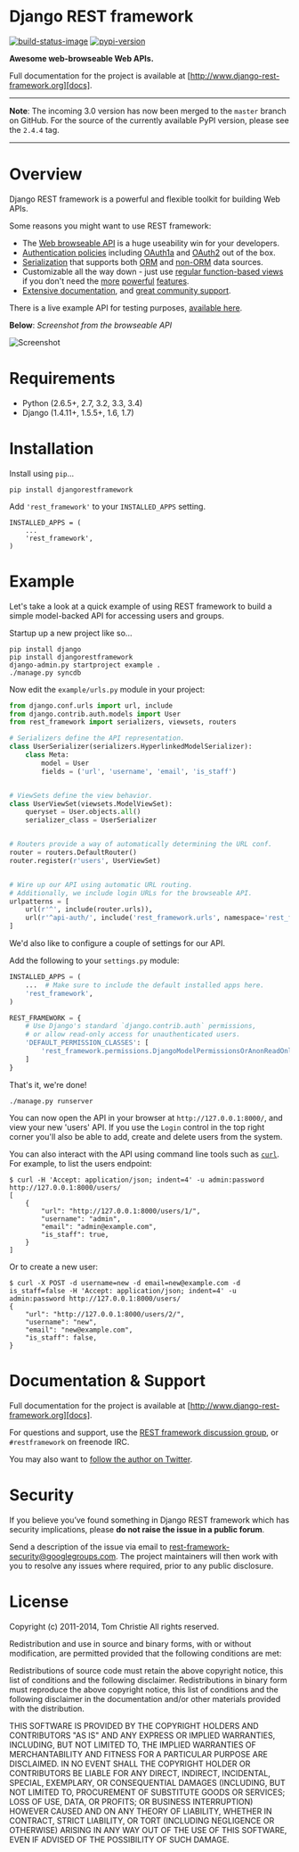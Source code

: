 # Django REST framework

[![build-status-image]][travis]
[![pypi-version]][pypi]

**Awesome web-browseable Web APIs.**

Full documentation for the project is available at [http://www.django-rest-framework.org][docs].

---

**Note**: The incoming 3.0 version has now been merged to the `master` branch on GitHub. For the source of the currently available PyPI version, please see the `2.4.4` tag.

---

# Overview

Django REST framework is a powerful and flexible toolkit for building Web APIs.

Some reasons you might want to use REST framework:

* The [Web browseable API][sandbox] is a huge useability win for your developers.
* [Authentication policies][authentication] including [OAuth1a][oauth1-section] and [OAuth2][oauth2-section] out of the box.
* [Serialization][serializers] that supports both [ORM][modelserializer-section] and [non-ORM][serializer-section] data sources.
* Customizable all the way down - just use [regular function-based views][functionview-section] if you don't need the [more][generic-views] [powerful][viewsets] [features][routers].
* [Extensive documentation][index], and [great community support][group].

There is a live example API for testing purposes, [available here][sandbox].

**Below**: *Screenshot from the browseable API*

![Screenshot][image]

# Requirements

* Python (2.6.5+, 2.7, 3.2, 3.3, 3.4)
* Django (1.4.11+, 1.5.5+, 1.6, 1.7)

# Installation

Install using `pip`...

    pip install djangorestframework

Add `'rest_framework'` to your `INSTALLED_APPS` setting.

    INSTALLED_APPS = (
        ...
        'rest_framework',
    )

# Example

Let's take a look at a quick example of using REST framework to build a simple model-backed API for accessing users and groups.

Startup up a new project like so...

    pip install django
    pip install djangorestframework
    django-admin.py startproject example .
    ./manage.py syncdb

Now edit the `example/urls.py` module in your project:

```python
from django.conf.urls import url, include
from django.contrib.auth.models import User
from rest_framework import serializers, viewsets, routers

# Serializers define the API representation.
class UserSerializer(serializers.HyperlinkedModelSerializer):
    class Meta:
        model = User
        fields = ('url', 'username', 'email', 'is_staff')


# ViewSets define the view behavior.
class UserViewSet(viewsets.ModelViewSet):
    queryset = User.objects.all()
    serializer_class = UserSerializer


# Routers provide a way of automatically determining the URL conf.
router = routers.DefaultRouter()
router.register(r'users', UserViewSet)


# Wire up our API using automatic URL routing.
# Additionally, we include login URLs for the browseable API.
urlpatterns = [
    url(r'^', include(router.urls)),
    url(r'^api-auth/', include('rest_framework.urls', namespace='rest_framework'))
]
```

We'd also like to configure a couple of settings for our API.

Add the following to your `settings.py` module:

```python
INSTALLED_APPS = (
    ...  # Make sure to include the default installed apps here.
    'rest_framework',
)

REST_FRAMEWORK = {
    # Use Django's standard `django.contrib.auth` permissions,
    # or allow read-only access for unauthenticated users.
    'DEFAULT_PERMISSION_CLASSES': [
        'rest_framework.permissions.DjangoModelPermissionsOrAnonReadOnly'
    ]
}
```

That's it, we're done!

    ./manage.py runserver

You can now open the API in your browser at `http://127.0.0.1:8000/`, and view your new 'users' API. If you use the `Login` control in the top right corner you'll also be able to add, create and delete users from the system.

You can also interact with the API using command line tools such as [`curl`](http://curl.haxx.se/). For example, to list the users endpoint:

    $ curl -H 'Accept: application/json; indent=4' -u admin:password http://127.0.0.1:8000/users/
	[
	    {
	        "url": "http://127.0.0.1:8000/users/1/",
	        "username": "admin",
	        "email": "admin@example.com",
	        "is_staff": true,
	    }
	]

Or to create a new user:

    $ curl -X POST -d username=new -d email=new@example.com -d is_staff=false -H 'Accept: application/json; indent=4' -u admin:password http://127.0.0.1:8000/users/
    {
        "url": "http://127.0.0.1:8000/users/2/",
        "username": "new",
        "email": "new@example.com",
        "is_staff": false,
    }

# Documentation & Support

Full documentation for the project is available at [http://www.django-rest-framework.org][docs].

For questions and support, use the [REST framework discussion group][group], or `#restframework` on freenode IRC.

You may also want to [follow the author on Twitter][twitter].

# Security

If you believe you’ve found something in Django REST framework which has security implications, please **do not raise the issue in a public forum**.

Send a description of the issue via email to [rest-framework-security@googlegroups.com][security-mail].  The project maintainers will then work with you to resolve any issues where required, prior to any public disclosure.

# License

Copyright (c) 2011-2014, Tom Christie
All rights reserved.

Redistribution and use in source and binary forms, with or without
modification, are permitted provided that the following conditions are met:

Redistributions of source code must retain the above copyright notice, this
list of conditions and the following disclaimer.
Redistributions in binary form must reproduce the above copyright notice, this
list of conditions and the following disclaimer in the documentation and/or
other materials provided with the distribution.

THIS SOFTWARE IS PROVIDED BY THE COPYRIGHT HOLDERS AND CONTRIBUTORS "AS IS" AND
ANY EXPRESS OR IMPLIED WARRANTIES, INCLUDING, BUT NOT LIMITED TO, THE IMPLIED
WARRANTIES OF MERCHANTABILITY AND FITNESS FOR A PARTICULAR PURPOSE ARE
DISCLAIMED. IN NO EVENT SHALL THE COPYRIGHT HOLDER OR CONTRIBUTORS BE LIABLE
FOR ANY DIRECT, INDIRECT, INCIDENTAL, SPECIAL, EXEMPLARY, OR CONSEQUENTIAL
DAMAGES (INCLUDING, BUT NOT LIMITED TO, PROCUREMENT OF SUBSTITUTE GOODS OR
SERVICES; LOSS OF USE, DATA, OR PROFITS; OR BUSINESS INTERRUPTION) HOWEVER
CAUSED AND ON ANY THEORY OF LIABILITY, WHETHER IN CONTRACT, STRICT LIABILITY,
OR TORT (INCLUDING NEGLIGENCE OR OTHERWISE) ARISING IN ANY WAY OUT OF THE USE
OF THIS SOFTWARE, EVEN IF ADVISED OF THE POSSIBILITY OF SUCH DAMAGE.


[build-status-image]: https://secure.travis-ci.org/tomchristie/django-rest-framework.png?branch=master
[travis]: http://travis-ci.org/tomchristie/django-rest-framework?branch=master
[pypi-version]: https://pypip.in/version/djangorestframework/badge.svg
[pypi]: https://pypi.python.org/pypi/djangorestframework
[twitter]: https://twitter.com/_tomchristie
[group]: https://groups.google.com/forum/?fromgroups#!forum/django-rest-framework
[0.4]: https://github.com/tomchristie/django-rest-framework/tree/0.4.X
[sandbox]: http://restframework.herokuapp.com/

[index]: http://www.django-rest-framework.org/
[oauth1-section]: http://www.django-rest-framework.org/api-guide/authentication.html#oauthauthentication
[oauth2-section]: http://www.django-rest-framework.org/api-guide/authentication.html#oauth2authentication
[serializer-section]: http://www.django-rest-framework.org/api-guide/serializers.html#serializers
[modelserializer-section]: http://www.django-rest-framework.org/api-guide/serializers.html#modelserializer
[functionview-section]: http://www.django-rest-framework.org/api-guide/views.html#function-based-views
[generic-views]: http://www.django-rest-framework.org/api-guide/generic-views.html
[viewsets]: http://www.django-rest-framework.org/api-guide/viewsets.html
[routers]: http://www.django-rest-framework.org/api-guide/routers.html
[serializers]: http://www.django-rest-framework.org/api-guide/serializers.html
[authentication]: http://www.django-rest-framework.org/api-guide/authentication.html

[rest-framework-2-announcement]: http://www.django-rest-framework.org/topics/rest-framework-2-announcement.html
[2.1.0-notes]: https://groups.google.com/d/topic/django-rest-framework/Vv2M0CMY9bg/discussion
[image]: http://www.django-rest-framework.org/img/quickstart.png

[tox]: http://testrun.org/tox/latest/

[tehjones]: https://twitter.com/tehjones/status/294986071979196416
[wlonk]: https://twitter.com/wlonk/status/261689665952833536
[laserllama]: https://twitter.com/laserllama/status/328688333750407168

[docs]: http://www.django-rest-framework.org/
[urlobject]: https://github.com/zacharyvoase/urlobject
[markdown]: http://pypi.python.org/pypi/Markdown/
[pyyaml]: http://pypi.python.org/pypi/PyYAML
[django-filter]: http://pypi.python.org/pypi/django-filter
[security-mail]: mailto:rest-framework-security@googlegroups.com
